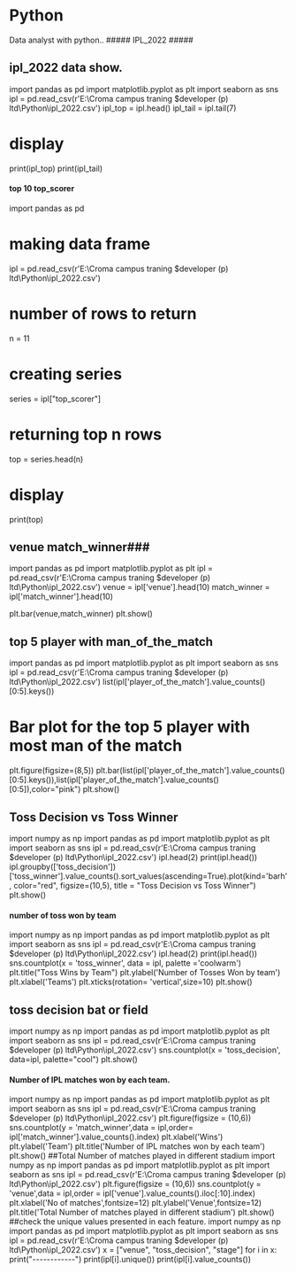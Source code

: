 # Python
Data analyst with python..
                                                                ##### IPL_2022 #####
## ipl_2022 data show.
import pandas as pd
import matplotlib.pyplot as plt
import seaborn as sns
ipl = pd.read_csv(r'E:\Croma campus traning $developer (p) ltd\Python\ipl_2022.csv')
ipl_top = ipl.head()
ipl_tail = ipl.tail(7)
# display
print(ipl_top)
print(ipl_tail)

#### top 10 top_scorer
import pandas as pd
# making data frame
ipl = pd.read_csv(r'E:\Croma campus traning $developer (p) ltd\Python\ipl_2022.csv')
# number of rows to return
n = 11
# creating series
series = ipl["top_scorer"]
# returning top n rows
top = series.head(n)
# display
print(top)
## venue match_winner###
import pandas as pd
import matplotlib.pyplot as plt
ipl = pd.read_csv(r'E:\Croma campus traning $developer (p) ltd\Python\ipl_2022.csv')
venue = ipl['venue'].head(10)
match_winner = ipl['match_winner'].head(10)

plt.bar(venue,match_winner)
plt.show()
## top 5 player with man_of_the_match
import pandas as pd
import matplotlib.pyplot as plt
import seaborn as sns
ipl = pd.read_csv(r'E:\Croma campus traning $developer (p) ltd\Python\ipl_2022.csv')
list(ipl['player_of_the_match'].value_counts()[0:5].keys())
# Bar plot for the top 5 player with most man of the match
plt.figure(figsize=(8,5))
plt.bar(list(ipl['player_of_the_match'].value_counts()[0:5].keys()),list(ipl['player_of_the_match'].value_counts()[0:5]),color="pink")
plt.show()
## Toss Decision vs Toss Winner #####
import numpy as np
import pandas as pd
import matplotlib.pyplot as plt
import seaborn as sns
ipl = pd.read_csv(r'E:\Croma campus traning $developer (p) ltd\Python\ipl_2022.csv')
ipl.head(2)
print(ipl.head())
ipl.groupby(['toss_decision'])['toss_winner'].value_counts().sort_values(ascending=True).plot(kind='barh', color="red", figsize=(10,5), title = "Toss Decision vs Toss Winner")
plt.show()
#### number of toss won by team ###
import numpy as np
import pandas as pd
import matplotlib.pyplot as plt
import seaborn as sns
ipl = pd.read_csv(r'E:\Croma campus traning $developer (p) ltd\Python\ipl_2022.csv')
ipl.head(2)
print(ipl.head())
sns.countplot(x = 'toss_winner', data = ipl, palette ='coolwarm')
plt.title("Toss Wins by Team")
plt.ylabel('Number of Tosses Won by team')
plt.xlabel('Teams')
plt.xticks(rotation= 'vertical',size=10)
plt.show()
## toss decision bat or field ####
import numpy as np
import pandas as pd
import matplotlib.pyplot as plt
import seaborn as sns
ipl = pd.read_csv(r'E:\Croma campus traning $developer (p) ltd\Python\ipl_2022.csv')
sns.countplot(x = 'toss_decision', data=ipl, palette="cool")
plt.show()
#### Number of IPL matches won by each team.
import numpy as np
import pandas as pd
import matplotlib.pyplot as plt
import seaborn as sns
ipl = pd.read_csv(r'E:\Croma campus traning $developer (p) ltd\Python\ipl_2022.csv')
plt.figure(figsize = (10,6))
sns.countplot(y = 'match_winner',data = ipl,order= ipl['match_winner'].value_counts().index)
plt.xlabel('Wins')
plt.ylabel('Team')
plt.title('Number of  IPL  matches won by each team')
plt.show()
##Total Number of matches played in different stadium
import numpy as np
import pandas as pd
import matplotlib.pyplot as plt
import seaborn as sns
ipl = pd.read_csv(r'E:\Croma campus traning $developer (p) ltd\Python\ipl_2022.csv')
plt.figure(figsize = (10,6))
sns.countplot(y = 'venue',data = ipl,order = ipl['venue'].value_counts().iloc[:10].index)
plt.xlabel('No of matches',fontsize=12)
plt.ylabel('Venue',fontsize=12)
plt.title('Total Number of matches played in different stadium')
plt.show()
##check the unique values presented in each feature.
import numpy as np
import pandas as pd
import matplotlib.pyplot as plt
import seaborn as sns
ipl = pd.read_csv(r'E:\Croma campus traning $developer (p) ltd\Python\ipl_2022.csv')
x = ["venue", "toss_decision", "stage"]
for i in x:
  print("------------")
  print(ipl[i].unique())
  print(ipl[i].value_counts())
